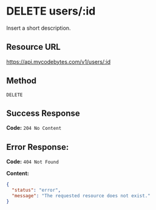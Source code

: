 # DELETE users/:id

Insert a short description.

## Resource URL

<https://api.mycodebytes.com/v1/users/:id>

## Method

`DELETE`

## Success Response

**Code:** `204 No Content`

## Error Response:

**Code:** `404 Not Found`

**Content:**

```json
{
  "status": "error",
  "message": "The requested resource does not exist."
}
```

